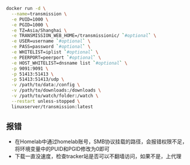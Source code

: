 ```bash
docker run -d \
  --name=transmission \
  -e PUID=1000 \
  -e PGID=1000 \
  -e TZ=Asia/Shanghai \
  -e TRANSMISSION_WEB_HOME=/transmissionic/ `#optional` \
  -e USER=username `#optional` \
  -e PASS=password `#optional` \
  -e WHITELIST=iplist `#optional` \
  -e PEERPORT=peerport `#optional` \
  -e HOST_WHITELIST=dnsname list `#optional` \
  -p 9091:9091 \
  -p 51413:51413 \
  -p 51413:51413/udp \
  -v /path/to/data:/config \
  -v /path/to/downloads:/downloads \
  -v /path/to/watch/folder:/watch \
  --restart unless-stopped \
  linuxserver/transmission:latest
```


## 报错

- 在Homelab中通过homelab账号，SMB协议挂载的路径，会报错权限不足，将环境变量中的PUID和PGID修改为0即可
- 下载一直没速度，检查tracker站是否可以不翻墙访问，如果不是，上代理